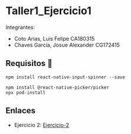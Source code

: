 # Taller1_Ejercicio1
 
Integrantes:
* Coto Arias, Luis Felipe CA180315
* Chaves García, Josue Alexander CG172415

## Requisitos :rotating_light:
```
npm install react-native-input-spinner --save

npm install @react-native-picker/picker
npx pod-install
```
## Enlaces
* Ejercicio 2: [Ejercicio-2](https://snack.expo.dev/@cotaxo/1e79af)


